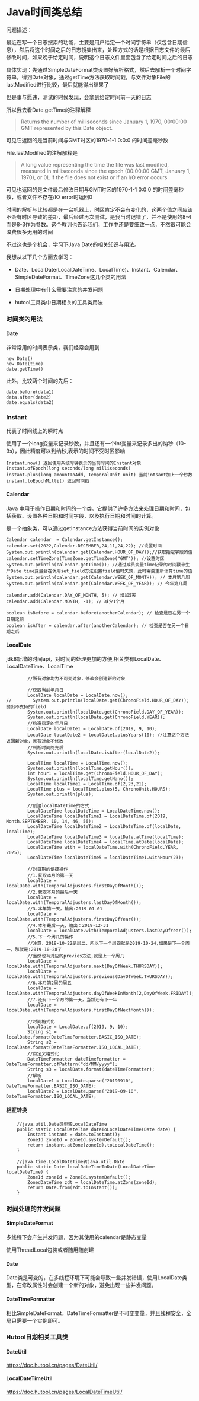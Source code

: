 # Java时间类总结

问题描述：

最近在写一个日志搜索的功能，主要是用户给定一个时间字符串（仅包含日期信息），然后将这个时间之后的日志搜集出来，处理方式的话是根据日志文件的最后修改时间，如果晚于给定时间，说明这个日志文件里面包含了给定时间之后的日志

具体实现：先通过SimpleDateFormat类设置好解析格式，然后去解析一个时间字符串，得到Date对象，通过getTime方法获取时间戳，与文件对象File的lastModified进行比较，最后就能得出结果了

但是事与愿违，测试的时候发现，会拿到给定时间前一天的日志

所以我去看Date.getTime的注释解释

> Returns the number of milliseconds since January 1, 1970, 00:00:00 GMT represented by this Date object.

可见它返回的是当前时间与GMT时区的1970-1-1 0:0:0 的时间差毫秒数

File.lastModified的注解解释是

> A long value representing the time the file was last modified, measured in milliseconds since the epoch (00:00:00 GMT, January 1, 1970), or 0L if the file does not exist or if an I/O error occurs

可见也返回的是文件最后修改日期与GMT时区的1970-1-1 0:0:0 的时间差毫秒数，或者文件不存在/IO error时返回0

时间的解析与比较都是在一台机器上，时区肯定不会有变化的，这两个值之间应该不会有时区导致的差距，最后经过再次测试，是我当时记错了，并不是使用的8-4而是8-3作为参数。这个教训也告诉我们，工作中还是要细致一点，不然很可能会浪费很多无用的时间

不过这也是个机会，学习下Java Date的相关知识与用法。

我想从以下几个方面去学习：

- Date、LocalDate(LocalDateTime、LocalTime)、Instant、Calendar、SimpleDateFormat、TimeZone这几个类的用法

- 日期处理中有什么需要注意的并发问题

- hutool工具类中日期相关的工具类用法

  

### 时间类的用法

#### Date

非常常用的时间表示类，我们经常会用到

```
new Date()
new Date(time)
date.getTime()
```

此外，比较两个时间的先后：

```
date.before(data1)
data.after(date2)
date.equals(data2)
```

### Instant

代表了时间线上的瞬时点

使用了一个long变量来记录秒数，并且还有一个int变量来记录多出的纳秒（10-9s），因此精度可以到纳秒,表示的时间不受时区影响

```
Instant.now() 返回使用系统时钟表示的当前时间的Instant对象
Instant.ofEpoch(long seconds/long milliseconds) 
instant.plus(long amountToAdd, TemporalUnit unit) 当前intsant加上一个秒数
instant.toEpochMilli() 返回时间戳
```

#### Calendar

Java 中用于操作日期和时间的一个类。它提供了许多方法来处理日期和时间，包括获取、设置各种日期和时间字段，以及执行日期和时间的计算。

是一个抽象类，可以通过getInstance方法获得当前时间的实例对象

```
Calendar calendar  = Calendar.getInstance();
calendar.set(2022,Calendar.DECEMBER,24,11,24,22); //设置时间
System.out.println(calendar.get(Calendar.HOUR_OF_DAY));//获取指定字段的值
calendar.setTimeZone(TimeZone.getTimeZone("GMT")); //设置时区
System.out.println(calendar.getTime()); //通过成员变量time记录的时间戳来生产Date time变量会在调用set_field方法设置field值时失效，此时需要重新计算time的值
System.out.println(calendar.get(Calendar.WEEK_OF_MONTH)); // 本月第几周
System.out.println(calendar.get(Calendar.WEEK_OF_YEAR)); // 今年第几周

calendar.add(Calendar.DAY_OF_MONTH, 5); // 增加5天
calendar.add(Calendar.MONTH, -1); // 减少1个月

boolean isBefore = calendar.before(anotherCalendar); // 检查是否在另一个日期之前
boolean isAfter = calendar.after(anotherCalendar); // 检查是否在另一个日期之后
```

#### LocalDate

jdk8新增的时间api，对时间的处理更加的方便,相关类有LocalDate、LocalDateTime、LocalTime

```
        //所有对象均为不可变对象，修改会创建新的对象

        //获取当前年月日
        LocalDate localDate = LocalDate.now();
//        System.out.println(localDate.get(ChronoField.HOUR_OF_DAY)); 抛出不支持的field
        System.out.println(localDate.get(ChronoField.DAY_OF_YEAR));
        System.out.println(localDate.get(ChronoField.YEAR));
        //构造指定的年月日
        LocalDate localDate1 = LocalDate.of(2019, 9, 10);
        LocalDate localDate2 = localDate1.plusYears(10); //注意这个方法返回新对象，原有对象不修改
        //判断时间的先后
        System.out.println(localDate.isAfter(localDate2));

        LocalTime localTime = LocalTime.now();
        System.out.println(localTime.getHour());
        int hour1 = localTime.get(ChronoField.HOUR_OF_DAY);
        System.out.println(localTime.getNano());
        LocalTime localTime1 = LocalTime.of(2,23,21);
        LocalTime plus = localTime1.plus(5, ChronoUnit.HOURS);
        System.out.println(plus);

        //创建localDateTime的方式
        LocalDateTime localDateTime = LocalDateTime.now();
        LocalDateTime localDateTime1 = LocalDateTime.of(2019, Month.SEPTEMBER, 10, 14, 46, 56);
        LocalDateTime localDateTime2 = LocalDateTime.of(localDate, localTime);
        LocalDateTime localDateTime3 = localDate.atTime(localTime);
        LocalDateTime localDateTime4 = localTime.atDate(localDate);
        LocalDateTime with = localDateTime.with(ChronoField.YEAR, 2025);
        LocalDateTime localDateTime5 = localDateTime1.withHour(23);

        //对日期的便捷操作
        //1.获取本月的第一天
        localDate = localDate.with(TemporalAdjusters.firstDayOfMonth());
        //2.获取本月的最后一天
        localDate = localDate.with(TemporalAdjusters.lastDayOfMonth());
        //3.本年第一天，输出:2019-01-01
        localDate = localDate.with(TemporalAdjusters.firstDayOfYear());
        //4.本年最后一天，输出：2019-12-31
        localDate = localDate.with(TemporalAdjusters.lastDayOfYear());
        //5.下一个周几的操作
        //注意，2019-10-22是周二，所以下一个周四就是2019-10-24,如果是下一个周一，那就是:2019-10-28了
        //当然也有对应的previes方法,就是上一个周几
        localDate = localDate.with(TemporalAdjusters.next(DayOfWeek.THURSDAY));
        localDate = localDate.with(TemporalAdjusters.previous(DayOfWeek.THURSDAY));
        //6.本月第2周的周五
        localDate = localDate.with(TemporalAdjusters.dayOfWeekInMonth(2,DayOfWeek.FRIDAY));
        //7.还有下一个月的第一天，当然还有下一年
        localDate = localDate.with(TemporalAdjusters.firstDayOfNextMonth());

        //时间格式化
        localDate = LocalDate.of(2019, 9, 10);
        String s1 = localDate.format(DateTimeFormatter.BASIC_ISO_DATE);
        String s2 = localDate.format(DateTimeFormatter.ISO_LOCAL_DATE);
        //自定义格式化
        DateTimeFormatter dateTimeFormatter = DateTimeFormatter.ofPattern("dd/MM/yyyy");
        String s3 = localDate.format(dateTimeFormatter);
        //解析
        localDate1 = LocalDate.parse("20190910", DateTimeFormatter.BASIC_ISO_DATE);
        localDate2 = LocalDate.parse("2019-09-10", DateTimeFormatter.ISO_LOCAL_DATE);
```

#### 相互转换

```
    //java.util.Date类型转LocalDateTime
    public static LocalDateTime dateToLocalDateTime(Date date) {
        Instant instant = date.toInstant();
        ZoneId zoneId = ZoneId.systemDefault();
        return instant.atZone(zoneId).toLocalDateTime();
    }
    
    //java.time.LocalDateTime转java.util.Date
    public static Date localDateTimeToDate(LocalDateTime localDateTime) {
        ZoneId zoneId = ZoneId.systemDefault();
        ZonedDateTime zdt = localDateTime.atZone(zoneId);
        return Date.from(zdt.toInstant());
    }
```

### 时间处理的并发问题

#### SimpleDateFormat

多线程下会产生并发问题，因为其使用的calendar是静态变量

使用ThreadLocal包装或者随用随创建

#### Date

Date类是可变的，在多线程环境下可能会导致一些并发错误，使用LocalDate类型，在修改属性时会创建一个新的对象，避免出现一些并发问题。

#### DateTimeFormatter

相比SimpleDateFormat，DateTimeFormatter是不可变变量，并且线程安全，全局只需要一个实例即可。

### Hutool日期相关工具类

#### DateUtil

https://doc.hutool.cn/pages/DateUtil/

#### LocalDateTimeUtil

https://doc.hutool.cn/pages/LocalDateTimeUtil/